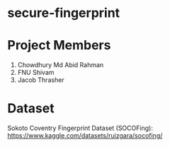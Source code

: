 # secure-fingerprint

# Project Members

1. Chowdhury Md Abid Rahman
2. FNU Shivam
3. Jacob Thrasher

# Dataset

Sokoto Coventry Fingerprint Dataset (SOCOFing): https://www.kaggle.com/datasets/ruizgara/socofing/
